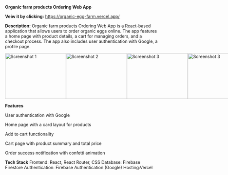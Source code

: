 **Organic farm products Ordering Web App**

 **Veiw it by clicking:** https://organic-egg-farm.vercel.app/
 
**Description:**
Organic farm products Ordering Web App is a React-based application that allows users to order organic eggs online. The app features a home page with product details, a cart for managing orders, and a checkout process. The app also includes user authentication with Google, a profile page.

<div style="display: flex; flex-direction: row; justify-content: space-around;">
  <img src=".assets/web-img/Home.png" alt="Screenshot 1" width="200" height="150" />
  <img src=".assets/web-img/Home1.png" alt="Screenshot 2" width="200" height="150" />
  <img src=".assets/web-img/Cart.png" alt="Screenshot 3" width="200" height="150" />
    <img src=".assets/web-img/login.png" alt="Screenshot 3" width="200" height="150" />
    <img src=".assets/web-img/order.png" alt="Screenshot 3" width="200" height="150" />
</div>

**Features**

User authentication with Google

Home page with a card layout for products

Add to cart functionality

Cart page with product summary and total price

Order success notification with confetti animation

**Tech Stack**
Frontend: React, React Router, CSS
Database: Firebase Firestore
Authentication: Firebase Authentication (Google)
Hosting:Vercel
